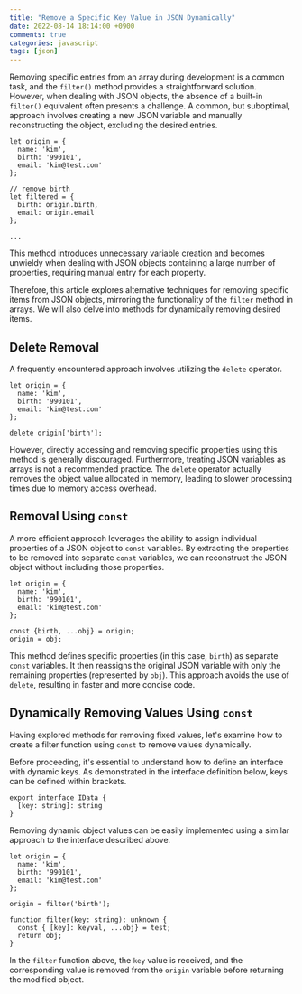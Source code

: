 ```yaml
---
title: "Remove a Specific Key Value in JSON Dynamically"
date: 2022-08-14 18:14:00 +0900
comments: true
categories: javascript
tags: [json]
---
```


Removing specific entries from an array during development is a common task, and the `filter()` method provides a straightforward solution. However, when dealing with JSON objects, the absence of a built-in `filter()` equivalent often presents a challenge. A common, but suboptimal, approach involves creating a new JSON variable and manually reconstructing the object, excluding the desired entries.

```tsx
let origin = {
  name: 'kim',
  birth: '990101',
  email: 'kim@test.com'
};

// remove birth
let filtered = {
  birth: origin.birth,
  email: origin.email
};

...
```

This method introduces unnecessary variable creation and becomes unwieldy when dealing with JSON objects containing a large number of properties, requiring manual entry for each property.<br/>

Therefore, this article explores alternative techniques for removing specific items from JSON objects, mirroring the functionality of the `filter` method in arrays. We will also delve into methods for dynamically removing desired items.

## Delete Removal

A frequently encountered approach involves utilizing the `delete` operator.

```tsx
let origin = {
  name: 'kim',
  birth: '990101',
  email: 'kim@test.com'
};

delete origin['birth'];
```

However, directly accessing and removing specific properties using this method is generally discouraged. Furthermore, treating JSON variables as arrays is not a recommended practice. The `delete` operator actually removes the object value allocated in memory, leading to slower processing times due to memory access overhead.

## Removal Using `const`

A more efficient approach leverages the ability to assign individual properties of a JSON object to `const` variables. By extracting the properties to be removed into separate `const` variables, we can reconstruct the JSON object without including those properties.

```tsx
let origin = {
  name: 'kim',
  birth: '990101',
  email: 'kim@test.com'
};

const {birth, ...obj} = origin;
origin = obj;
```

This method defines specific properties (in this case, `birth`) as separate `const` variables. It then reassigns the original JSON variable with only the remaining properties (represented by `obj`). This approach avoids the use of `delete`, resulting in faster and more concise code.

## Dynamically Removing Values Using `const`

Having explored methods for removing fixed values, let's examine how to create a filter function using `const` to remove values dynamically.<br/>

Before proceeding, it's essential to understand how to define an interface with dynamic keys. As demonstrated in the interface definition below, keys can be defined within brackets.

```tsx
export interface IData {
  [key: string]: string
}
```

Removing dynamic object values can be easily implemented using a similar approach to the interface described above.

```tsx
let origin = {
  name: 'kim',
  birth: '990101',
  email: 'kim@test.com'
};

origin = filter('birth');

function filter(key: string): unknown {
  const { [key]: keyval, ...obj} = test;
  return obj;
}

```

In the `filter` function above, the `key` value is received, and the corresponding value is removed from the `origin` variable before returning the modified object.



